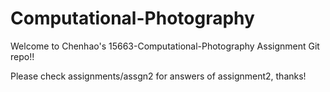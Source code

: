 # Computational-Photography
Welcome to Chenhao's 15663-Computational-Photography Assignment Git repo!!

Please check assignments/assgn2 for answers of assignment2, thanks!

